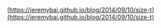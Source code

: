 [https://jeremybai.github.io/blog/2014/09/10/size-t](https://jeremybai.github.io/blog/2014/09/10/size-t)

